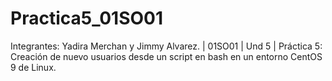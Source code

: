 # Practica5_01SO01
Integrantes: Yadira Merchan y Jimmy Alvarez. | 01SO01 | Und 5 | Práctica 5: Creación de nuevo usuarios desde un script en bash en un entorno CentOS 9 de Linux. 
